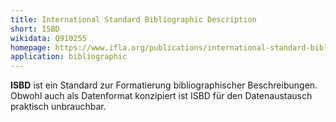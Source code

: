 ```yaml
---
title: International Standard Bibliographic Description
short: ISBD
wikidata: Q910255
homepage: https://www.ifla.org/publications/international-standard-bibliographic-description
application: bibliographic
---
```


**ISBD** ist ein Standard zur Formatierung bibliographischer Beschreibungen.
Obwohl auch als Datenformat konzipiert ist ISBD für den Datenaustausch
praktisch unbrauchbar.

